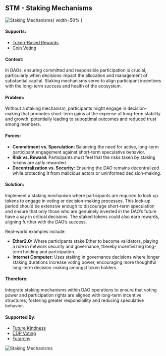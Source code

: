 ## STM - Staking Mechanisms

![Staking Mechanisms](output/illustrations/staking_mechanisms.png){ width=50% }

#### Supports:
* [Token-Based Rewards](/patterns/token_based_rewards.html)
* [Coin Voting](/patterns/coin_voting.html)

#### Context:
In DAOs, ensuring committed and responsible participation is crucial, particularly when decisions impact the allocation and management of substantial capital. Staking mechanisms serve to align participant incentives with the long-term success and health of the ecosystem.

#### Problem:
Without a staking mechanism, participants might engage in decision-making that promotes short-term gains at the expense of long-term stability and growth, potentially leading to suboptimal outcomes and reduced trust among members.

#### Forces:

- **Commitment vs. Speculation:** Balancing the need for active, long-term participant engagement against short-term speculative behavior.
- **Risk vs. Reward:** Participants must feel that the risks taken by staking tokens are aptly rewarded.
- **Decentralization vs. Security:** Ensuring the DAO remains decentralized while protecting it from malicious actors or uninformed decision-making.

#### Solution:
Implement a staking mechanism where participants are required to lock up tokens to engage in voting or decision-making processes. This lock-up period should be extensive enough to discourage short-term speculation and ensure that only those who are genuinely invested in the DAO’s future have a say in critical decisions. The staked tokens could also earn rewards, aligning further with the DAO’s success.

Real-world examples include:

- **Ether2.0:** Where participants stake Ether to become validators, playing a role in network security and governance, thereby incentivizing long-term holding and participation.
- **Internet Computer:** Uses staking in governance decisions where longer staking durations increase voting power, encouraging more thoughtful long-term decision-making amongst token holders.

#### Therefore:
Integrate staking mechanisms within DAO operations to ensure that voting power and participation rights are aligned with long-term incentive structures, fostering greater responsibility and reducing speculative behavior.

#### Supported By:
* [Future Kindness](/patterns/future_kindness.html)
* [CDP Voting](/patterns/cdp_voting.html)
* [Futarchy](/patterns/futarchy.html)

![Staking Mechanisms](output/staking_mechanisms_specific_graph.png)